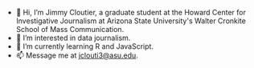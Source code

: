 - 👋 Hi, I’m Jimmy Cloutier, a graduate student at the Howard Center for Investigative Journalism at Arizona State University's Walter Cronkite School of Mass Communication. 
- 👀 I’m interested in data journalism. 
- 🌱 I’m currently learning R and JavaScript. 
- 📫 Message me at jclouti3@asu.edu.

<!---
jrcloutier/jrcloutier is a ✨ special ✨ repository because its `README.md` (this file) appears on your GitHub profile.
You can click the Preview link to take a look at your changes.
--->
